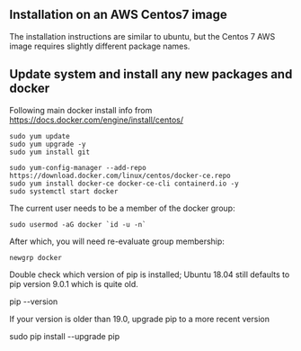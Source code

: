 ## Installation on an AWS Centos7 image

The installation instructions are similar to ubuntu, but the Centos 7 AWS image requires slightly different package names.

## Update system and install any new packages and docker

Following main docker install info from https://docs.docker.com/engine/install/centos/  

    sudo yum update
    sudo yum upgrade -y
    sudo yum install git

    sudo yum-config-manager --add-repo https://download.docker.com/linux/centos/docker-ce.repo
    sudo yum install docker-ce docker-ce-cli containerd.io -y
    sudo systemctl start docker



The current user needs to be a member of the docker group:

    sudo usermod -aG docker `id -u -n`

After which, you will need re-evaluate group membership:

    newgrp docker

Double check which version of pip is installed; Ubuntu 18.04 still defaults to pip version 9.0.1 which is quite old.

   pip --version
   
If your version is older than 19.0, upgrade pip to a more recent version

   sudo pip install --upgrade pip
